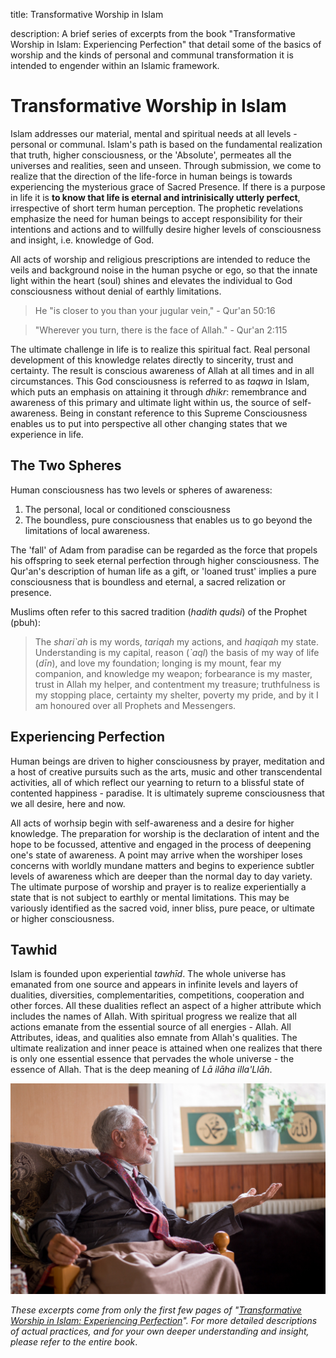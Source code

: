 title: Transformative Worship in Islam

description: A brief series of excerpts from the book "Transformative Worship in Islam: Experiencing Perfection" that detail some of the basics of worship and the kinds of personal and communal transformation it is intended to engender within an Islamic framework.

# Transformative Worship in Islam

Islam addresses our material, mental and spiritual needs at all levels - personal or communal. Islam's path is based on the fundamental realization that truth, higher consciousness, or the 'Absolute', permeates all the universes and realities, seen and unseen. Through submission, we come to realize that the direction of the life-force in human beings is towards experiencing the mysterious grace of Sacred Presence. If there is a purpose in life it is **to know that life is eternal and intrinisically utterly perfect**, irrespective of short term human perception. The prophetic revelations emphasize the need for human beings to accept responsibility for their intentions and actions and to willfully desire higher levels of consciousness and insight, i.e. knowledge of God. 

All acts of worship and religious prescriptions are intended to reduce the veils and background noise in the human psyche or ego, so that the innate light within the heart (soul) shines and elevates the individual to God consciousness without denial of earthly limitations.

> He "is closer to you than your jugular vein," - Qur'an 50:16

> "Wherever you turn, there is the face of Allah." - Qur'an 2:115

The ultimate challenge in life is to realize this spiritual fact. Real personal development of this knowledge relates directly to sincerity, trust and certainty. The result is conscious awareness of Allah at all times and in all circumstances. This God consciousness is referred to as _taqwa_ in Islam, which puts an emphasis on attaining it through _dhikr_: remembrance and awareness of this primary and ultimate light within us, the source of self-awareness. Being in constant reference to this Supreme Consciousness enables us to put into perspective  all other changing states that we experience in life. 

## The Two Spheres

Human consciousness has two levels or spheres of awareness:

1. The personal, local or conditioned consciousness
2. The boundless, pure consciousness that enables us to go beyond the limitations of local awareness.

The 'fall' of Adam from paradise can be regarded as the force that propels his offspring to seek eternal perfection through higher consciousness. The Qur'an's description of human life as a gift, or 'loaned trust' implies a pure consciousness that is boundless and eternal, a sacred relization or presence.

Muslims often refer to this sacred tradition (_hadith qudsi_) of the Prophet (pbuh):

> The _shari\`ah_ is my words, _tariqah_ my actions, and _haqiqah_ my state. Understanding is my capital, reason (_\`aql_) the basis of my way of life (_dīn_), and love my foundation; longing is my mount, fear my companion, and knowledge my weapon; forbearance is my master, trust in Allah my helper, and contentment my treasure; truthfulness is my stopping place, certainty my shelter, poverty my pride, and by it I am honoured over all Prophets and Messengers.

## Experiencing Perfection

Human beings are driven to higher consciousness by prayer, meditation and a host of creative pursuits such as the arts, music and other transcendental activities, all of which reflect our yearning to return to a blissful state of contented happiness - paradise. It is ultimately supreme consciousness that we all desire, here and now.

All acts of worhsip begin with self-awareness and a desire for higher knowledge. The preparation for worship is the declaration of intent and the hope to be focussed, attentive and engaged in the process of deepening one's state of awareness. A point may arrive when the worshiper loses concerns with worldly mundane matters and begins to experience subtler levels of awareness which are deeper than the normal day to day variety. The ultimate purpose of worship and prayer is to realize experientially a state that is not subject to earthly or mental limitations. This may be variously identified as the sacred void, inner bliss, pure peace, or ultimate or higher consciousness.

## Tawhid

Islam is founded upon experiential _tawhīd_. The whole universe has emanated from one source and appears in infinite levels and layers of dualities, diversities, complementarities, competitions, cooperation and other forces. All these dualities reflect an aspect of a higher attribute which includes the names of Allah. With spiritual progress we realize that all actions emanate from the essential source of all energies - Allah. All Attributes, ideas, and qualities also emnate from Allah's qualities. The ultimate realization and inner peace is attained when one realizes that there is only one essential essence that pervades the whole universe - the essence of Allah. That is the deep meaning of _Lā ilāha illa'Llāh_.

![Transforming hearts](../img/sfh_transformed.jpg)

_These excerpts come from only the first few pages of "[Transformative Worship in Islam: Experiencing Perfection](../../../books/general-islam/transformative-worship)". For more detailed descriptions of actual practices, and for your own deeper understanding and insight, please refer to the entire book_.

